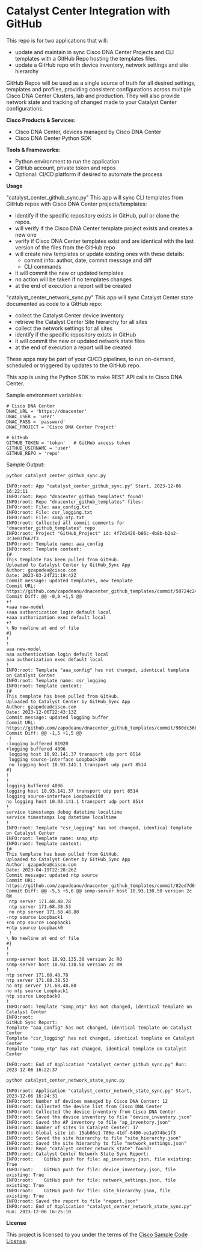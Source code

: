 # Catalyst Center Integration with GitHub


This repo is for two applications that will:
- update and maintain in sync Cisco DNA Center Projects and CLI templates with a GitHub Repo hosting the templates files.
- update a GitHub repo with device inventory, network settings and site hierarchy

GitHub Repos will be used as a single source of truth for all desired settings, templates and profiles, providing consistent configurations across multiple Cisco DNA Center Clusters, lab and production.
They will also provide network state and tracking of changed made to your Catalyst Center configurations.

**Cisco Products & Services:**

- Cisco DNA Center, devices managed by Cisco DNA Center
- Cisco DNA Center Python SDK

**Tools & Frameworks:**

- Python environment to run the application
- GitHub account, private token and repos
- Optional: CI/CD platform if desired to automate the process

**Usage**

"catalyst_center_github_sync.py"
This app will sync CLI templates from GitHub repos with Cisco DNA Center projects/templates:
 - identify if the specific repository exists in GitHub, pull or clone the repos.
 - will verify if the Cisco DNA Center template project exists and creates a new one
 - verify if Cisco DNA Center templates exist and are identical with the last version of the files from the GitHub repo
 - will create new templates or update existing ones with these details:
   - commit info: author, date, commit message and diff
   - CLI commands
 - it will commit the new or updated templates
 - no action will be taken if no templates changes
 - at the end of execution a report will be created

"catalyst_center_network_sync.py"
This app will sync Catalyst Center state documented as code to a GitHub repo:
 - collect the Catalyst Center device inventory
 - retrieve the Catalyst Center Site hierarchy for all sites
 - collect the network settings for all sites
 - identify if the specific repository exists in GitHub
 - it will commit the new or updated network state files
 - at the end of execution a report will be created
    

These apps may be part of your CI/CD pipelines, to run on-demand, scheduled or triggered by updates to the GitHub repo.

This app is using the Python SDK to make REST API calls to Cisco DNA Center.

Sample environment variables:

```shell
# Cisco DNA Center
DNAC_URL = 'https://dnacenter'
DNAC_USER = 'user'
DNAC_PASS = 'password'
DNAC_PROJECT = 'Cisco DNA Center Project'

# GitHub
GITHUB_TOKEN = 'token'   # GitHub access token
GITHUB_USERNAME = 'user'
GITHUB_REPO = 'repo'
```

Sample Output:

```shell
python catalyst_center_github_sync.py

INFO:root: App "catalyst_center_github_sync.py" Start, 2023-12-06 16:22:11
INFO:root: Repo "dnacenter_github_templates" found!
INFO:root: Repo "dnacenter_github_templates" files:
INFO:root: File: aaa_config.txt
INFO:root: File: csr_logging.txt
INFO:root: File: snmp_ntp.txt
INFO:root: Collected all commit comments for "dnacenter_github_templates" repo
INFO:root: Project "GitHub_Project" id: 4f7d1420-b86c-4b8b-b2a2-3c3e03f667f3
INFO:root: Template name: aaa_config
INFO:root: Template content:
{#
This template has been pulled from GitHub.
Uploaded to Catalyst Center by GitHub_Sync App
Author: gzapodea@cisco.com
Date: 2023-03-24T21:19:42Z
Commit message: updated templates, new template
Commit URL: https://github.com/zapodeanu/dnacenter_github_templates/commit/50724c24f7f7ebe435bafbdb41419adf660cc41f
Commit Diff: @@ -0,0 +1,5 @@
+!
+aaa new-model
+aaa authentication login default local
+aaa authorization exec default local
+!
\ No newline at end of file
#}
!
!
aaa new-model
aaa authentication login default local
aaa authorization exec default local
!
INFO:root: Template "aaa_config" has not changed, identical template on Catalyst Center
INFO:root: Template name: csr_logging
INFO:root: Template content:
{#
This template has been pulled from GitHub.
Uploaded to Catalyst Center by GitHub_Sync App
Author: gzapodea@cisco.com
Date: 2023-12-06T22:43:13Z
Commit message: updated logging buffer
Commit URL: https://github.com/zapodeanu/dnacenter_github_templates/commit/960dc36b6130c46c679fea0a9cfa9f7590e97e69
Commit Diff: @@ -1,5 +1,5 @@
 !
-logging buffered 81920
+logging buffered 4096
 logging host 10.93.141.37 transport udp port 8514
 logging source-interface Loopback100
 no logging host 10.93.141.1 transport udp port 8514
#}
!
!
logging buffered 4096
logging host 10.93.141.37 transport udp port 8514
logging source-interface Loopback100
no logging host 10.93.141.1 transport udp port 8514
!
service timestamps debug datetime localtime
service timestamps log datetime localtime
!
INFO:root: Template "csr_logging" has not changed, identical template on Catalyst Center
INFO:root: Template name: snmp_ntp
INFO:root: Template content:
{#
This template has been pulled from GitHub.
Uploaded to Catalyst Center by GitHub_Sync App
Author: gzapodea@cisco.com
Date: 2023-04-19T22:28:26Z
Commit message: updated ntp source
Commit URL: https://github.com/zapodeanu/dnacenter_github_templates/commit/82ed7d6f6235d46daaceeeb6cad5c05214250611
Commit Diff: @@ -5,5 +5,6 @@ snmp-server host 10.93.130.50 version 2c RW
 ntp server 171.68.48.78
 ntp server 171.68.38.53
 no ntp server 171.68.48.80
-ntp source Loopback1
+no ntp source Loopback1
+ntp source Loopback0
 !
\ No newline at end of file
#}
!
!
snmp-server host 10.93.135.30 version 2c RO
snmp-server host 10.93.130.50 version 2c RW
!
ntp server 171.68.48.78
ntp server 171.68.38.53
no ntp server 171.68.48.80
no ntp source Loopback1
ntp source Loopback0
!
INFO:root: Template "snmp_ntp" has not changed, identical template on Catalyst Center
INFO:root:
GitHub Sync Report:
Template "aaa_config" has not changed, identical template on Catalyst Center
Template "csr_logging" has not changed, identical template on Catalyst Center
Template "snmp_ntp" has not changed, identical template on Catalyst Center

INFO:root: End of Application "catalyst_center_github_sync.py" Run: 2023-12-06 16:22:37
```

```shell
python catalyst_center_network_state_sync.py

INFO:root: Application "catalyst_center_network_state_sync.py" Start, 2023-12-06 16:24:31
INFO:root: Number of devices managed by Cisco DNA Center: 12
INFO:root: Collected the device list from Cisco DNA Center
INFO:root: Collected the device inventory from Cisco DNA Center
INFO:root: Saved the device inventory to file "device_inventory.json"
INFO:root: Saved the AP inventory to file "ap_inventory.json"
INFO:root: Number of sites in Catalyst Center: 17
INFO:root: Global site id: 15ab86e1-706e-41df-8400-ee1a974bc1f3
INFO:root: Saved the site hierarchy to file "site_hierarchy.json"
INFO:root: Saved the site hierarchy to file "network_settings.json"
INFO:root: Repo "catalyst_center_network_state" found!
INFO:root: Catalyst Center Network State Sync Report:
INFO:root:    GitHub push for file: ap_inventory.json, file existing: True
INFO:root:    GitHub push for file: device_inventory.json, file existing: True
INFO:root:    GitHub push for file: network_settings.json, file existing: True
INFO:root:    GitHub push for file: site_hierarchy.json, file existing: True
INFO:root: Saved the report to file "report.json"
INFO:root: End of Application "catalyst_center_network_state_sync.py" Run: 2023-12-06 16:25:10

```

**License**

This project is licensed to you under the terms of the [Cisco Sample Code License](./LICENSE).


